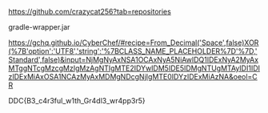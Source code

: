https://github.com/crazycat256?tab=repositories

gradle-wrapper.jar

https://gchq.github.io/CyberChef/#recipe=From_Decimal('Space',false)XOR(%7B'option':'UTF8','string':'%7BCLASS_NAME_PLACEHOLDER%7D'%7D,'Standard',false)&input=NjMgNyAxNSA1OCAxNyA5NiAwIDQ1IDExNyA2MyAxMTggNTcgMzcgMzIgMzAgNTIgMTE2IDYwIDM5IDE5IDMgNTUgMTAyIDI1IDIzIDExMiAxOSA1NCAzMyAxMDMgNDcgNjIgMTE0IDYzIDExMiAzNA&oeol=CR

DDC{B3_c4r3ful_w1th_Gr4dl3_wr4pp3r5}